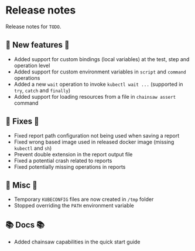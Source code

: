 # Release notes

Release notes for `TODO`.

<!--
## ‼️ Breaking changes ‼️

## ✨ UI changes ✨

## ⭐ Examples ⭐

## ⛵ Tutorials ⛵
-->

## 💫 New features 💫

- Added support for custom bindings (local variables) at the test, step and operation level
- Added support for custom environment variables in `script` and `command` operations
- Added a new `wait` operation to invoke `kubectl wait ...` (supported in `try`, `catch` and `finally`)
- Added support for loading resources from a file in `chainsaw assert` command

## 🔧 Fixes 🔧

- Fixed report path configuration not being used when saving a report
- Fixed wrong based image used in released docker image (missing `kubectl` and `sh`)
- Prevent double extension in the report output file
- Fixed a potential crash related to reports
- Fixed potentially missing operations in reports

## 🎸 Misc 🎸

- Temporary `KUBECONFIG` files are now created in `/tmp` folder
- Stopped overriding the `PATH` environment variable

## 📚 Docs 📚

- Added chainsaw capabilities in the quick start guide
